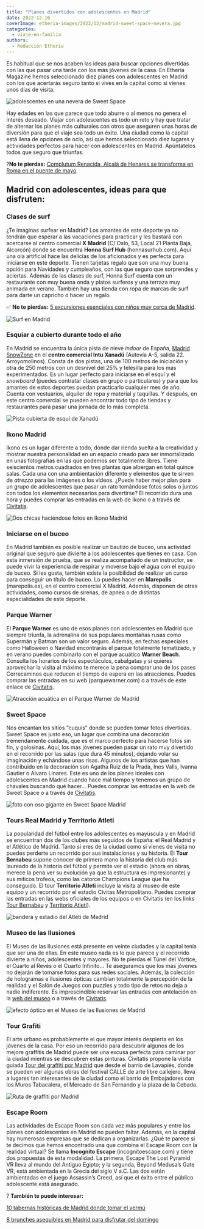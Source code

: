 ```yaml
---
title: "Planes divertidos con adolescentes en Madrid"
date: 2022-12-16
coverImage: etheria-images/2022/12/madrid-sweet-space-nevera.jpg
categories: 
  - viaje-en-familia
authors: 
  - Redacción Etheria
---
```


Es habitual que se nos acaben las ideas para buscar opciones divertidas con las que 
pasar una tarde con los más jóvenes de la casa. En Etheria Magazine hemos seleccionado 
diez planes con adolescentes en Madrid con los que acertarás seguro tanto si vives en la 
capital como si vienes unos días de visita. 

![adolescentes en una nevera de Sweet Space](etheria-images/2022/12/madrid-sweet-space-nevera.jpg "Diversión en Sweet Space. © Ángel Linares")

Hay edades en las que parece que todo aburre o al menos no genera el interés deseado. 
Viajar con adolescentes es todo un reto y hay que tratar de alternar los planes más 
culturales con otros que aseguren unas horas de diversión para que el viaje sea todo un 
éxito. Una ciudad como la capital está llena de opciones de ocio, así que hemos 
seleccionado diez lugares y actividades perfectos para hacer con adolescentes en Madrid. 
Apúntatelos todos que seguro que triunfas. 

?**No te pierdas:** [Complutum Renacida, Alcalá de Henares se transforma en Roma en el 
puente de 
mayo](https://etheriamagazine.com/2023/04/14/complutum-renacida-alcala-de-henares/). 

## Madrid con adolescentes, ideas para que disfruten:

### Clases de surf

¿Te imaginas surfear en Madrid? Los amantes de este deporte ya no tendrán que esperar a 
las vacaciones para practicar y les bastará con acercarse al centro comercial **X 
Madrid** (C/ Oslo, 53, Local 21 Planta Baja, Alcorcón) donde se encuentra **Honna Surf 
Hub** (honnasurhub.com). Aquí una ola artificial hace las delicias de los aficionados y 
es perfecta para iniciarse en este deporte. Tienen tarjetas regalo que son una muy buena 
opción para Navidades y cumpleaños, con las que seguro que sorprendes y aciertas. Además 
de las clases de surf, Honna Surf cuenta con un restaurante con muy buena onda y platos 
surferos y una terraza muy animada en verano. También hay una tienda con ropa de marcas 
de surf para darte un capricho o hacer un regalo. 

✅ **No te pierdas:** [5 excursiones esenciales con niños muy cerca de 
Madrid](https://etheriamagazine.com/2023/03/24/excursiones-ninos-en-madrid/). 

![Surf en Madrid](etheria-images/2022/12/madrid-adolescentes-surf.jpg "Surf en Honna Surf Hub. © SG")

### Esquiar a cubierto durante todo el año

En Madrid se encuentra la única pista de nieve _indoor_ de España, [Madrid 
SnowZone](https://snozonemadrid.com/) en el **centro comercial Intu Xanadú** (Autovía 
A-5, salida 22. Arroyomolinos). Consta de dos pistas, una de 100 metros de iniciación y 
otra de 250 metros con un desnivel del 25% y telesilla para los más experimentados. Es 
un lugar perfecto para iniciarse en el esquí y el _snowboard_ (puedes contratar clases 
en grupo o particulares) y para que los amantes de estos deportes puedan practicarlo 
cualquier mes de año. Cuenta con vestuarios, alquiler de ropa y material y taquillas. Y 
después, en este centro comercial se pueden encontrar todo tipo de tiendas y 
restaurantes para pasar una jornada de lo más completa. 

![Pista cubierta de esquí de Xanadú](etheria-images/2022/12/Madrid-snowzone.jpg "En © Snowzone se puede practicar esquí durante todo el año.")

### Ikono Madrid

Ikono es un lugar diferente a todo, donde dar rienda suelta a la creatividad y mostrar 
nuestra personalidad en un espacio creado para ser inmortalizado en unas fotografías en 
las que podemos ser totalmente libres. Tiene seiscientos metros cuadrados en tres 
plantas que albergan en total quince salas. Cada una con una ambientación diferente y 
elementos que te sirven de _atrezzo_ para las imágenes o los vídeos. ¿Puede haber mejor 
plan para un grupo de adolescentes que pasar un rato tomándose fotos solos o juntos con 
todos los elementos necesarios para divertirse? El recorrido dura una hora y puedes 
comprar las entradas en la web de Ikono o a través de [Civitatis](https://www.civitatis.com/es/madrid/entrada-ikono-madrid/?aid=10211). 

![Dos chicas haciéndose fotos en Ikono Madrid](etheria-images/2022/12/Madrid-ikono.jpg "Fotos divertidas en © Ikono Madrid.")

### Iniciarse en el buceo

En Madrid también es posible realizar un bautizo de buceo, una actividad original que 
seguro que divierte a los adolescentes que tienes en casa. Con esta inmersión de prueba, 
que se realiza acompañado de un instructor, se puede vivir la experiencia de respirar y 
moverse bajo el agua con el equipo de buceo. Si les gusta, también existe la posibilidad 
de realizar un curso para conseguir un título de buceo. Lo puedes hacer en **Marepolis** 
(marepolis.es), en el centro comercial X Madrid. Además, disponen de otras actividades, 
como cursos de sirenas, de apnea o de distintas especialidades de este deporte. 

### Parque Warner

El **Parque Warner** es uno de esos planes con adolescentes en Madrid que siempre 
triunfa, la adrenalina de sus populares montañas rusas como Supermán y Batman son un 
valor seguro. Además, en fechas especiales como Halloween o Navidad encontrarás el 
parque totalmente tematizado, y en verano puedes combinarlo con el parque acuático 
**Warner Beach**. Consulta los horarios de los espectáculos, cabalgatas y si quieres 
aprovechar la visita al máximo te merece la pena comprar uno de los pases Correcaminos 
que reducen el tiempo de espera en las atracciones. Puedes comprar las entradas en su 
web (parquewarner.com) o a través de este enlace de [Civitatis](https://www.civitatis.com/es/madrid/entrada-parque-warner/?aid=10211). 

![Atracción acuática en el Parque Warner de Madrid](etheria-images/2022/12/madrid-warner.jpg "Una visita al Parque Warner es siempre una buena opción en Madrid.")

### Sweet Space

Nos encantan los sitios “cuquis” donde se pueden tomar fotos divertidas. Sweet Space es 
justo eso, un lugar que combina una decoración tremendamente cuidada, que es el marco 
perfecto para hacerse fotos sin fin, y golosinas. Aquí, los más jóvenes pueden pasar un 
rato muy divertido en el recorrido por las salas (que dura 45 minutos), dejando volar su 
imaginación y echándose unas risas. Algunos de los artistas que han contribuido en la 
decoración son Agatha Ruiz de la Prada, Ines Valls, Ivanna Gautier o Alvaro Linares. 
Este es uno de los planes ideales con adolescentes en Madrid cuando hace mal tiempo y 
tenemos un grupo de chavales buscando qué hacer... Puedes comprar las entradas en la web 
de Sweet Space o a través de [Civitatis](https://www.civitatis.com/es/madrid/entrada-sweet-space/?aid=10211). 

![foto con oso gigante en Sweet Space Madrid](etheria-images/2022/12/madrid-sweet-space.jpg "En Sweet Space encuentras mil rincones para una foto. © Ángel Linares")

### Tours Real Madrid y Territorio Atleti

La popularidad del fútbol entre los adolescentes es mayúscula y en Madrid se encuentran 
dos de los clubes más seguidos de España: el Real Madrid y el Atlético de Madrid. Tanto 
si eres de la ciudad como si vienes de visita no puedes perderte un recorrido por sus 
instalaciones y su historia. El **Tour Bernabeu** supone conocer de primera mano la 
historia del club más laureado de la historia del fútbol y permite ver el estadio (ahora 
en obras, merece la pena ver su evolución ya que la estructura es impresionante) y sus 
míticos trofeos, como las catorce Champions League que ha conseguido. El tour 
**Territorio Atleti** incluye la visita al museo de este equipo y un recorrido por el 
estadio Cívitas Metropolitano. Puedes comprar las entradas en las webs oficiales de los 
equipos o en Civitatis (en los links [Tour 
Bernabeu](https://www.civitatis.com/es/madrid/tour-estadio-santiago-bernabeu/?aid=10211) 
y [Territorio 
Atleti](https://www.civitatis.com/es/madrid/tour-civitas-metropolitano/?aid=10211)). 

![bandera y estadio del Atleti de Madrid](etheria-images/2022/12/Madrid-tour-metropolitano.jpg "Estadio Cívitas Metropolitano, sede del Atlético de Madrid.")

### Museo de las Ilusiones

El Museo de las Ilusiones está presente en veinte ciudades y la capital tenía que ser 
una de ellas. En este museo nada es lo que parece y el recorrido divierte a niños, 
adolescentes y mayores. No te pierdas el Túnel del Vórtice, el Cuarto al Revés o el 
Cuarto Infinito… Te aseguramos que los más jóvenes no dejarán de tomarse fotos para sus 
redes sociales. Además, la colección de hologramas e ilusiones ópticas cambian 
totalmente la percepción de la realidad y el Salón de Juegos con puzzles y todo tipo de 
retos no deja a nadie indiferente. Es imprescindible reservar las entradas con 
antelación en la [web del museo](https://museumofillusions.es/) o a través de [Civitatis](https://www.civitatis.com/es/madrid/entrada-museo-ilusiones/?aid=10211). 

![efecto óptico en el Museo de las Ilusiones de Madrid](etheria-images/2022/12/Madrid-museo-ilusiones.jpg "En el © Museo de las Ilusiones todo es posible.")

### Tour Grafiti

El arte urbano es probablemente el que mayor interés despierta en los jóvenes de la 
casa. Por eso un recorrido para descubrir algunos de los mejore graffitis de Madrid 
puede ser una excusa perfecta para caminar por la ciudad mientras se descubren estas 
pinturas. Civitatis propone la visita guiada [Tour del graffiti por 
Madrid](https://www.civitatis.com/es/madrid/tour-grafiti-madrid/?aid=10211) que desde el 
barrio de Lavapiés, donde se pueden ver algunas obras del festival CALLE de arte libre 
callejero, lleva a lugares tan interesantes de la ciudad como el barrio de Embajadores 
con los Muros Tabacalera, el Mercado de San Fernando y la plaza de la Cebada. 

![Ruta de graffiti por Madrid](etheria-images/2022/12/Madrid-graffiti.jpg "Una ruta por el arte urbano de Madrid siempre es una buena idea.")

### Escape Room

Las actividades de Escape Room son cada vez más populares y entre los planes con 
adolescentes en Madrid no pueden faltar. Además, en la capital hay numerosas empresas 
que se dedican a organizarlas. ¿Qué te parece si te decimos que hemos encontrado una que 
combina el Escape Room con la realidad virtual? Se llama **Incognito Escape** 
(incognitoescape.com) y tiene dos propuestas de esta modalidad. La primera, Escape The 
Lost Pyramid VR lleva al mundo del Antiguo Egipto; y la segunda, Beyond Medusa’s Gate 
VR, está ambientada en la Grecia del siglo V a.C. Las dos están ambientadas en el juego 
Assassin’s Creed, así que el éxito entre el público adolescente está asegurado. 

? **También te puede interesar:** 

[10 tabernas históricas de Madrid donde tomar el 
vermú](https://etheriamagazine.com/2022/05/20/tabernas-historicas-de-madrid/) 

[8 brunches asequibles en Madrid para disfrutar del 
domingo](https://etheriamagazine.com/2020/11/13/brunch-buenos-y-baratos-en-madrid/)
